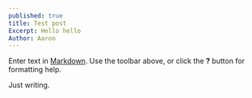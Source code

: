 ```yaml
---
published: true
title: Test post
Excerpt: Hello hello
Author: Aaron
---
```

Enter text in [Markdown](http://daringfireball.net/projects/markdown/). Use the toolbar above, or click the **?** button for formatting help.

Just writing.
